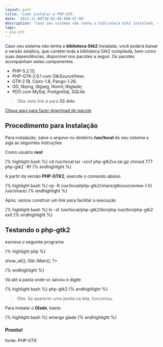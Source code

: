 ```yaml
---
layout: post
title: 'Como instalar o PHP-GTK'
date: '2011-11-04T18:02:00.000-07:00'
description: 'Caso seu sistema não tenha a biblioteca Gtk2 instalada, você poderá baixar a versão estática, que contém toda a biblioteca Gtk2 compilada'
tags:
- php-gtk
---
```


Caso seu sistema não tenha a __biblioteca Gtk2__ instalada, você poderá baixar a versão estática, que contém toda a biblioteca Gtk2 compilada, bem como suas dependências, disponível nos pacotes a seguir. Os pacotes acompanham estes componentes

- PHP-5.2.13;
- PHP-GTK-2.0.1 com GtkSourceView;
- GTK-2.18, Cairo-1.8, Pango-1.26;
- GD, libpng, libjpeg, libxml; libglade;
- PDO com MySql, PostgreSql, SQLite.

> Obs: este link é para __32-bits__.

[Clique aqui para fazer download do pacote](http://downloads.sourceforge.net/agata/php-gtk2d2-bin-static.tar.gz)

## Procedimento para Instalação

Para instalação, salve o arquivo no diretório __/usr/local__ do seu sistema e siga as seguintes instruções

Como usuário __root__

{% highlight bash %}
cd /usr/local
tar -xzvf php-gtk2xx.tar.gz
chmod 777 php-gtk2 -Rf
{% endhighlight %}

A partir da versão __PHP-GTK2__, execute o comando abaixo

{% highlight bash %}
cp -R /usr/local/php-gtk2/share/gtksourceview-1.0/ /usr/share/
{% endhighlight %}

Após, vamos construir um link para facilitar a execução

{% highlight bash %}
ln -sf /usr/local/php-gtk2/bin/php /usr/bin/php-gtk2
exit
{% endhighlight %}

## Testando o php-gtk2

escreva o seguinte programa

{% highlight php %}
<?php
$janela = new GtkWindow;
$janela->show_all();
Gtk::Main();
?>
{% endhighlight %}

Vá até a pasta onde vc salvou e digite

{% highlight bash %}
php-gtk2
{% endhighlight %}

> Obs: Se aparecer uma janela na tela, funcionou.


Para Instalar o __Glade__, basta

{% highlight bash %}
emerge glade
{% endhighlight %}


### Pronto!

fonte: PHP-GTK

<script async src="https://pagead2.googlesyndication.com/pagead/js/adsbygoogle.js"></script>

<!-- Informat -->
<ins class="adsbygoogle"
 style="display:block"
 data-ad-client="ca-pub-2838251107855362"
 data-ad-slot="2327980059"
 data-ad-format="auto"
 data-full-width-responsive="true"></ins>

<script>
(adsbygoogle = window.adsbygoogle || []).push({});
</script>

